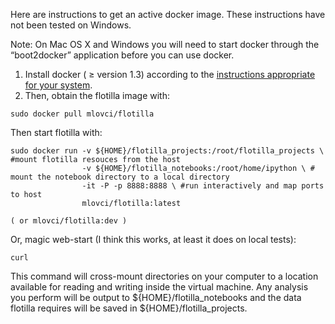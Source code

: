 Here are instructions to get an active docker image. These instructions have not been tested on Windows.

Note: On Mac OS X and Windows you will need to start docker through the “boot2docker” application before you can use docker.

  1. Install docker ( ≥ version 1.3) according to the [instructions appropriate for your system](https://docs.docker.com/installation/#installation).<br>
  2. Then, obtain the flotilla image with:


    sudo docker pull mlovci/flotilla

Then start flotilla with:

    sudo docker run -v ${HOME}/flotilla_projects:/root/flotilla_projects \ #mount flotilla resouces from the host 
                    -v ${HOME}/flotilla_notebooks:/root/home/ipython \ # mount the notebook directory to a local directory
                    -it -P -p 8888:8888 \ #run interactively and map ports to host
                    mlovci/flotilla:latest

    ( or mlovci/flotilla:dev )

Or, magic web-start (I think this works, at least it does on local tests):

    curl 



This command will cross-mount directories on your computer to a location available for reading 
and writing inside the virtual machine. Any analysis you perform will be output to ${HOME}/flotilla_notebooks 
and the data flotilla requires will be saved in ${HOME}/flotilla_projects.



